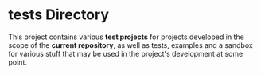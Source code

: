 
# tests Directory

This project contains various **test projects**  for projects developed in the scope of the **current repository**, as well as tests, examples and a sandbox for various stuff that may be used in the project's development at some point.
